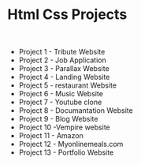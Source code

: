 <h1>Html Css Projects </h1>
<br>
<ul>
  <li>Project 1 - Tribute Website</li>
  <li>Project 2 - Job Application</li>
  <li>Project 3 - Parallax Website</li>
  <li>Project 4 - Landing Website</li>
  <li>Project 5 - restaurant Website</li>
  <li>Project 6 - Music Website</li>
  <li>Project 7 - Youtube clone</li>
  <li>Project 8 - Documantation Website</li>
  <li>Project 9 - Blog Website</li>
  <li>Project 10 -Vempire website</li>
  <li>Project 11 - Amazon</li>
  <li>Project 12 - Myonlinemeals.com</li>
  <li>Project 13 - Portfolio Website</li>
</ul>
